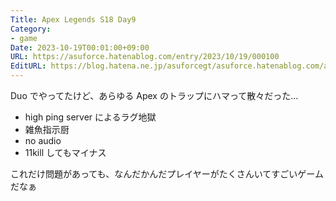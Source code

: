 ```yaml
---
Title: Apex Legends S18 Day9
Category:
- game
Date: 2023-10-19T00:01:00+09:00
URL: https://asuforce.hatenablog.com/entry/2023/10/19/000100
EditURL: https://blog.hatena.ne.jp/asuforcegt/asuforce.hatenablog.com/atom/entry/6801883189052143710
---
```


Duo でやってたけど、あらゆる Apex のトラップにハマって散々だった...  

- high ping server によるラグ地獄
- 雑魚指示厨
- no audio
- 11kill してもマイナス

これだけ問題があっても、なんだかんだプレイヤーがたくさんいてすごいゲームだなぁ
